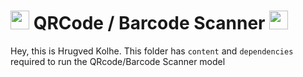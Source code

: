  # <img src="https://media.giphy.com/media/iY8CRBdQXODJSCERIr/giphy.gif" width="30px"> QRCode / Barcode Scanner <img src="https://media.giphy.com/media/iY8CRBdQXODJSCERIr/giphy.gif" width="30px"> </br>

 Hey, this is Hrugved Kolhe. This folder has `content` and `dependencies` required to run the QRcode/Barcode Scanner model